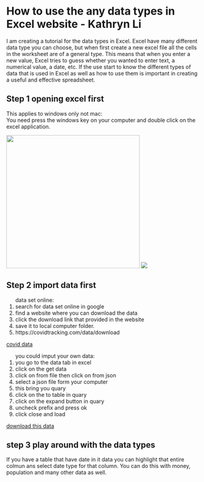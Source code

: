 # How to use the  any data types in Excel website - Kathryn Li

I am creating a tutorial for the data types in Excel. Excel have many different data type you can choose, but when first create a new excel file all the cells in the worksheet are of a general type. This means that when you enter a new value, Excel tries to guess whether you wanted to enter text, a numerical value, a date, etc. If the use start to know the different types of data that is used in Excel as well as how to use them is important in creating a useful and effective spreadsheet.

## Step 1 opening excel first 

This applies to windows only not mac:
<br>
You need press the windows key on your computer and double click on the excel application.

<img src="https://user-images.githubusercontent.com/96843197/150204172-2275373d-3b9d-4a0e-a245-3a4107194319.png" width="350" height="350">

<img src="https://user-images.githubusercontent.com/96843197/150249983-a4b1f7e8-5542-46b3-8ab8-acf57273749b.png">

## Step 2 import data first

<ol>
 data set online:
 <li>search for data set online in google</li>
 <li>find a website where you can download the data</li>
 <li>click the download link that provided in the website</li>
 <li>save it to local computer folder.</li>
 <li>https://covidtracking.com/data/download</li>
</ol>

<a href="https://github.com/Kathryn2354/AdvanaceDataScience/files/7908586/all-states-history.csv">covid data</a>

<ol>
 you could imput your own data:
 <li>you go to the data tab in excel</li>
 <li>click on the get data</li>
 <li>click on from file then click on from json</li>
 <li>select a json file form your computer</li>
 <li>this bring you quary</li>
 <li>click on the to table in quary</li>
 <li>click on the expand button in quary</li>
 <li>uncheck prefix and press ok</li>
 <li>click close and load</li>
</ol>

 [download this data](https://github.com/Kathryn2354/AdvanaceDataScience/files/7908148/test.xlsx)
 
## step 3 play around with the data types

If you have a table that have date in it data you can highlight that entire colmun ans select date type for that column. 
You can do this with money, population and many other data as well.



